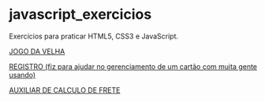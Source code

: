 # javascript_exercicios
<p>Exercícios para praticar HTML5, CSS3 e JavaScript.</p>

<p>
    <a href="https://xdanielz.github.io/javascript_exercicios/ex002/index.html" target="_blank">
        JOGO DA VELHA
    </a>
</p>

<p>
    <a href="https://xdanielz.github.io/javascript_exercicios/ex001/index.html" target="_blank">
        REGISTRO (fiz para ajudar no gerenciamento de um cartão com muita gente usando)
    </a>
</p> 

<p>
    <a href="https://xdanielz.github.io/javascript_exercicios/ex003/index.html" target="_blank">
        AUXILIAR DE CALCULO DE FRETE
    </a>
</p> 
